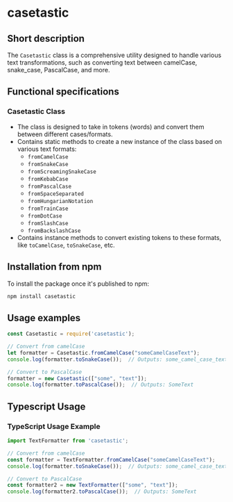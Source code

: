 # casetastic
## Short description
The `Casetastic` class is a comprehensive utility designed to handle various text transformations, such as converting text between camelCase, snake_case, PascalCase, and more.

## Functional specifications

### Casetastic Class
- The class is designed to take in tokens (words) and convert them between different cases/formats.
- Contains static methods to create a new instance of the class based on various text formats:
  - `fromCamelCase`
  - `fromSnakeCase`
  - `fromScreamingSnakeCase`
  - `fromKebabCase`
  - `fromPascalCase`
  - `fromSpaceSeparated`
  - `fromHungarianNotation`
  - `fromTrainCase`
  - `fromDotCase`
  - `fromSlashCase`
  - `fromBackslashCase`
- Contains instance methods to convert existing tokens to these formats, like `toCamelCase`, `toSnakeCase`, etc.

## Installation from npm
To install the package once it's published to npm:
```bash
npm install casetastic
```

## Usage examples

```javascript
const Casetastic = require('casetastic');

// Convert from camelCase
let formatter = Casetastic.fromCamelCase("someCamelCaseText");
console.log(formatter.toSnakeCase());  // Outputs: some_camel_case_text

// Convert to PascalCase
formatter = new Casetastic(["some", "text"]);
console.log(formatter.toPascalCase());  // Outputs: SomeText
```

## Typescript Usage

### TypeScript Usage Example

```typescript
import TextFormatter from 'casetastic';

// Convert from camelCase
const formatter = TextFormatter.fromCamelCase("someCamelCaseText");
console.log(formatter.toSnakeCase());  // Outputs: some_camel_case_text

// Convert to PascalCase
const formatter2 = new TextFormatter(["some", "text"]);
console.log(formatter2.toPascalCase());  // Outputs: SomeText
```

